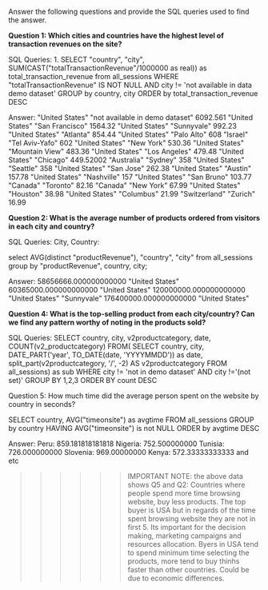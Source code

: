 Answer the following questions and provide the SQL queries used to find the answer.

    
**Question 1: Which cities and countries have the highest level of transaction revenues on the site?**


SQL Queries:
1.
   SELECT "country", "city", SUM(CAST("totalTransactionRevenue"/1000000 as real)) as total_transaction_revenue
from all_sessions
WHERE "totalTransactionRevenue" IS NOT NULL
AND city != 'not available in data demo dataset'
GROUP by country, city
ORDER by total_transaction_revenue DESC

Answer: "United States"	"not available in demo dataset"	6092.561
"United States"	"San Francisco"	1564.32
"United States"	"Sunnyvale"	992.23
"United States"	"Atlanta"	854.44
"United States"	"Palo Alto"	608
"Israel"	"Tel Aviv-Yafo"	602
"United States"	"New York"	530.36
"United States"	"Mountain View"	483.36
"United States"	"Los Angeles"	479.48
"United States"	"Chicago"	449.52002
"Australia"	"Sydney"	358
"United States"	"Seattle"	358
"United States"	"San Jose"	262.38
"United States"	"Austin"	157.78
"United States"	"Nashville"	157
"United States"	"San Bruno"	103.77
"Canada"	"Toronto"	82.16
"Canada"	"New York"	67.99
"United States"	"Houston"	38.98
"United States"	"Columbus"	21.99
"Switzerland"	"Zurich"	16.99

**Question 2: What is the average number of products ordered from visitors in each city and country?**


SQL Queries:
City, Country:

select AVG(distinct "productRevenue"), "country", "city"
from all_sessions
group by "productRevenue", country, city;


Answer:
58656666.000000000000	"United States"	
60365000.000000000000	"United States"	
120000000.000000000000	"United States"	"Sunnyvale"
176400000.000000000000	"United States"	


**Question 4: What is the top-selling product from each city/country? Can we find any pattern worthy of noting in the products sold?**


SQL Queries:
    SELECT country, city, v2productcategory, date, COUNT(v2_productcategory) FROM(
SELECT country, city, DATE_PART('year', TO_DATE(date, 'YYYYMMDD')) as date, split_part(v2productcategory, '/', -2) AS v2productcategory
FROM all_sessions) as sub
	WHERE city != 'not in demo dataset' AND city !='(not set)'
	GROUP BY 1,2,3
	ORDER BY count DESC


Question 5:  How much time did the average person spent on the website by country in seconds?

SELECT country, AVG("timeonsite") as avgtime
FROM all_sessions
GROUP by country
HAVING AVG("timeonsite") is not NULL
ORDER by avgtime DESC

Answer: Peru: 859.181818181818
        Nigeria: 752.500000000
        Tunisia: 726.000000000
        Slovenia: 969.00000000
        Kenya: 572.33333333333 and etc






>>>>>> IMPORTANT NOTE: the above data shows Q5 and Q2:
Countries where people spend more time browsing website, buy less products. The top buyer is USA but in regards of the time spent browsing website they are not in first 5. Its important for the decision making, marketing campaigns and resources allocation. Byers in USA tend to spend minimum time selecting the products, more tend to buy thinhs faster than other countries. Could be due to economic differences. 


